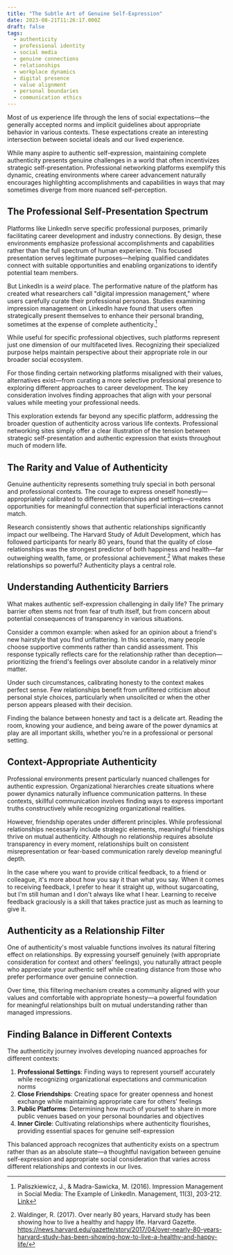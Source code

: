 ```yaml
---
title: "The Subtle Art of Genuine Self-Expression"
date: 2023-08-21T11:26:17.000Z
draft: false
tags:
  - authenticity
  - professional identity
  - social media
  - genuine connections
  - relationships
  - workplace dynamics
  - digital presence
  - value alignment
  - personal boundaries
  - communication ethics
---
```


Most of us experience life through the lens of social expectations—the generally accepted norms and implicit guidelines about appropriate behavior in various contexts. These expectations create an interesting intersection between societal ideals and our lived experience.

While many aspire to authentic self-expression, maintaining complete authenticity presents genuine challenges in a world that often incentivizes strategic self-presentation. Professional networking platforms exemplify this dynamic, creating environments where career advancement naturally encourages highlighting accomplishments and capabilities in ways that may sometimes diverge from more nuanced self-perception.

## The Professional Self-Presentation Spectrum

Platforms like LinkedIn serve specific professional purposes, primarily facilitating career development and industry connections. By design, these environments emphasize professional accomplishments and capabilities rather than the full spectrum of human experience. This focused presentation serves legitimate purposes—helping qualified candidates connect with suitable opportunities and enabling organizations to identify potential team members.

But LinkedIn is a _weird_ place. The performative nature of the platform has created what researchers call "digital impression management," where users carefully curate their professional personas. Studies examining impression management on LinkedIn have found that users often strategically present themselves to enhance their personal branding, sometimes at the expense of complete authenticity.[^1]

While useful for specific professional objectives, such platforms represent just one dimension of our multifaceted lives. Recognizing their specialized purpose helps maintain perspective about their appropriate role in our broader social ecosystem.

For those finding certain networking platforms misaligned with their values, alternatives exist—from curating a more selective professional presence to exploring different approaches to career development. The key consideration involves finding approaches that align with your personal values while meeting your professional needs.

This exploration extends far beyond any specific platform, addressing the broader question of authenticity across various life contexts. Professional networking sites simply offer a clear illustration of the tension between strategic self-presentation and authentic expression that exists throughout much of modern life.

## The Rarity and Value of Authenticity

Genuine authenticity represents something truly special in both personal and professional contexts. The courage to express oneself honestly—appropriately calibrated to different relationships and settings—creates opportunities for meaningful connection that superficial interactions cannot match.

Research consistently shows that authentic relationships significantly impact our wellbeing. The Harvard Study of Adult Development, which has followed participants for nearly 80 years, found that the quality of close relationships was the strongest predictor of both happiness and health—far outweighing wealth, fame, or professional achievement.[^2] What makes these relationships so powerful? Authenticity plays a central role.

## Understanding Authenticity Barriers

What makes authentic self-expression challenging in daily life? The primary barrier often stems not from fear of truth itself, but from concern about potential consequences of transparency in various situations.

Consider a common example: when asked for an opinion about a friend's new hairstyle that you find unflattering. In this scenario, many people choose supportive comments rather than candid assessment. This response typically reflects care for the relationship rather than deception—prioritizing the friend's feelings over absolute candor in a relatively minor matter.

Under such circumstances, calibrating honesty to the context makes perfect sense. Few relationships benefit from unfiltered criticism about personal style choices, particularly when unsolicited or when the other person appears pleased with their decision.

Finding the balance between honesty and tact is a delicate art. Reading the room, knowing your audience, and being aware of the power dynamics at play are all important skills, whether you're in a professional or personal setting.

## Context-Appropriate Authenticity

Professional environments present particularly nuanced challenges for authentic expression. Organizational hierarchies create situations where power dynamics naturally influence communication patterns. In these contexts, skillful communication involves finding ways to express important truths constructively while recognizing organizational realities.

However, friendship operates under different principles. While professional relationships necessarily include strategic elements, meaningful friendships thrive on mutual authenticity. Although no relationship requires absolute transparency in every moment, relationships built on consistent misrepresentation or fear-based communication rarely develop meaningful depth.

In the case where you want to provide critical feedback, to a friend or colleague, it's more about how you say it than what you say. When it comes to receiving feedback, I prefer to hear it straight up, without sugarcoating, but I'm still human and I don't always like what I hear. Learning to receive feedback graciously is a skill that takes practice just as much as learning to give it.

## Authenticity as a Relationship Filter

One of authenticity's most valuable functions involves its natural filtering effect on relationships. By expressing yourself genuinely (with appropriate consideration for context and others' feelings), you naturally attract people who appreciate your authentic self while creating distance from those who prefer performance over genuine connection.

Over time, this filtering mechanism creates a community aligned with your values and comfortable with appropriate honesty—a powerful foundation for meaningful relationships built on mutual understanding rather than managed impressions.

## Finding Balance in Different Contexts

The authenticity journey involves developing nuanced approaches for different contexts:

1. **Professional Settings**: Finding ways to represent yourself accurately while recognizing organizational expectations and communication norms
2. **Close Friendships**: Creating space for greater openness and honest exchange while maintaining appropriate care for others' feelings
3. **Public Platforms**: Determining how much of yourself to share in more public venues based on your personal boundaries and objectives
4. **Inner Circle**: Cultivating relationships where authenticity flourishes, providing essential spaces for genuine self-expression

This balanced approach recognizes that authenticity exists on a spectrum rather than as an absolute state—a thoughtful navigation between genuine self-expression and appropriate social consideration that varies across different relationships and contexts in our lives.

[^1]: Paliszkiewicz, J., & Madra-Sawicka, M. (2016). Impression Management in Social Media: The Example of LinkedIn. Management, 11(3), 203-212. [Link](https://www.fm-kp.si/zalozba/ISSN/1854-4231/11_203-212.pdf)

[^2]: Waldinger, R. (2017). Over nearly 80 years, Harvard study has been showing how to live a healthy and happy life. Harvard Gazette. <https://news.harvard.edu/gazette/story/2017/04/over-nearly-80-years-harvard-study-has-been-showing-how-to-live-a-healthy-and-happy-life/>
